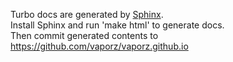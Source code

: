 Turbo docs are generated by [Sphinx](http://sphinx-doc.org/).  
Install Sphinx and run 'make html' to generate docs.  
Then commit generated contents to https://github.com/vaporz/vaporz.github.io
